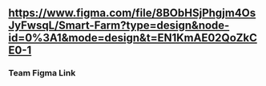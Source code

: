 ## https://www.figma.com/file/8BObHSjPhgjm4OsJyFwsqL/Smart-Farm?type=design&node-id=0%3A1&mode=design&t=EN1KmAE02QoZkCE0-1
### Team Figma Link